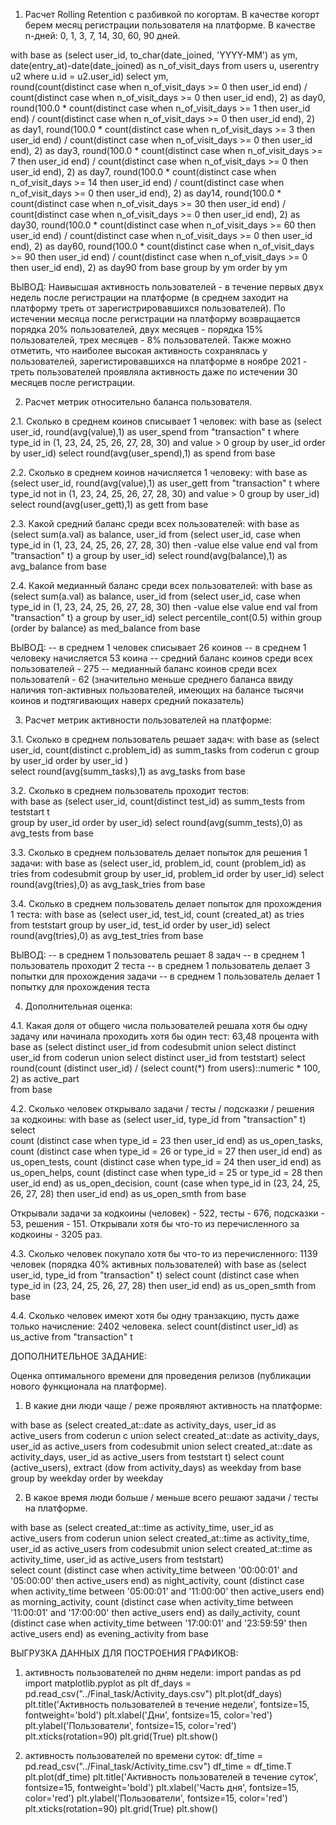 1. Расчет Rolling Retention с разбивкой по когортам. В качестве когорт берем месяц регистрации пользователя на платформе. 
В качестве n-дней: 0, 1, 3, 7, 14, 30, 60, 90 дней.

with base as 
	(select user_id, 
	   to_char(date_joined, 'YYYY-MM') as ym,
	   date(entry_at)-date(date_joined) as n_of_visit_days
  from users u, userentry u2 
  where u.id = u2.user_id)
select ym,		
	round(count(distinct case when n_of_visit_days >= 0 then user_id end) / count(distinct case when n_of_visit_days >= 0 then user_id end), 2) as day0,
	round(100.0 * count(distinct case when n_of_visit_days >= 1 then user_id end) / count(distinct case when n_of_visit_days >= 0 then user_id end), 2) as day1,
	round(100.0 * count(distinct case when n_of_visit_days >= 3 then user_id end) / count(distinct case when n_of_visit_days >= 0 then user_id end), 2) as day3,
	round(100.0 * count(distinct case when n_of_visit_days >= 7 then user_id end) / count(distinct case when n_of_visit_days >= 0 then user_id end), 2) as day7,
	round(100.0 * count(distinct case when n_of_visit_days >= 14 then user_id end) / count(distinct case when n_of_visit_days >= 0 then user_id end), 2) as day14,
	round(100.0 * count(distinct case when n_of_visit_days >= 30 then user_id end) / count(distinct case when n_of_visit_days >= 0 then user_id end), 2) as day30,
	round(100.0 * count(distinct case when n_of_visit_days >= 60 then user_id end) / count(distinct case when n_of_visit_days >= 0 then user_id end), 2) as day60,
	round(100.0 * count(distinct case when n_of_visit_days >= 90 then user_id end) / count(distinct case when n_of_visit_days >= 0 then user_id end), 2) as day90
from base
group by ym
order by ym

ВЫВОД: 
Наивысшая активность пользователей - в течение первых двух недель после регистрации на платформе (в среднем заходит на платформу треть от зарегистрировавшихся пользователей). 
По истечении месяца после регистрации на платформу возвращается порядка 20% пользователей, двух месяцев - порядка 15% пользователей, трех месяцев - 8% пользователей. 
Также можно отметить, что наиболее высокая активность сохранялась у пользователей, зарегистировавшихся на платформе в ноябре 2021 - треть пользователей проявляла активность даже по истечении 30 месяцев после регистрации.


2. Расчет метрик относительно баланса пользователя.

2.1. Сколько в среднем коинов списывает 1 человек:
with base as
	(select user_id, round(avg(value),1) as user_spend
	from "transaction" t 
	where type_id in (1, 23, 24, 25, 26, 27, 28, 30) and value > 0
	group by user_id
	order by user_id)
select round(avg(user_spend),1) as spend
from base

2.2. Сколько в среднем коинов начисляется 1 человеку:
with base as
	(select user_id, round(avg(value),1) as user_gett
	from "transaction" t 
	where type_id not in (1, 23, 24, 25, 26, 27, 28, 30) and value > 0
	group by user_id)
select round(avg(user_gett),1) as gett
from base

2.3. Какой средний баланс среди всех пользователей:
with base as	
	(select sum(a.val) as balance, user_id 
	from 
		(select user_id,
				case when type_id in (1, 23, 24, 25, 26, 27, 28, 30) then -value else value end val
				from "transaction" t) a
	   group by user_id)
select round(avg(balance),1) as avg_balance
from base

2.4. Какой медианный баланс среди всех пользователей:
with base as	
	(select sum(a.val) as balance, user_id 
	from 
		(select user_id,
				case when type_id in (1, 23, 24, 25, 26, 27, 28, 30) then -value else value end val
				from "transaction" t) a
	   group by user_id)
select percentile_cont(0.5) within group (order by balance) as med_balance
from base

ВЫВОД:
-- в среднем 1 человек списывает 26 коинов
-- в среднем 1 человеку начисляется 53 коина
-- средний баланс коинов среди всех пользователей - 275 
-- медианный баланс коинов среди всех пользователй - 62 (значительно меньше среднего баланса ввиду наличия топ-активных пользователей, имеющих на балансе тысячи коинов и подтягивающих наверх средний показатель)


3. Расчет метрик активности пользователей на платформе:

3.1. Сколько в среднем пользователь решает задач:
with base as
	(select user_id, count(distinct c.problem_id) as summ_tasks
		from coderun c 
		group by user_id
		order by user_id )	
select round(avg(summ_tasks),1) as avg_tasks
from base

3.2. Сколько в среднем пользователь проходит тестов:	
with base as
	(select user_id, count(distinct test_id) as summ_tests
	from teststart t   
	group by user_id
	order by user_id)
select round(avg(summ_tests),0) as avg_tests
from base
		
3.3. Сколько в среднем пользователь делает попыток для решения 1 задачи:
with base as 
	(select user_id, problem_id, count (problem_id) as tries
		from codesubmit 
		group by user_id, problem_id
		order by user_id)
select round(avg(tries),0) as avg_task_tries
from base
			
3.4. Сколько в среднем пользователь делает попыток для прохождения 1 теста:
with base as 
	(select user_id, test_id, count (created_at) as tries
		from teststart
		group by user_id, test_id
		order by user_id)
select round(avg(tries),0) as avg_test_tries
from base

ВЫВОД:
-- в среднем 1 пользователь решает 8 задач
-- в среднем 1 пользователь проходит 2 теста
-- в среднем 1 пользователь делает 3 попытки для прохождения задачи 
-- в среднем 1 пользователь делает 1 попытку для прохождения теста


4. Дополнительная оценка:

4.1. Какая доля от общего числа пользователей решала хотя бы одну задачу или начинала проходить хотя бы один тест: 63,48 процента
with base as 
		(select distinct user_id from codesubmit
		union
		select distinct user_id from coderun
		union
		select distinct user_id from teststart)
select round(count (distinct user_id) / (select count(*) from users)::numeric * 100, 2) as active_part   
from base	

4.2. Сколько человек открывало задачи / тесты / подсказки / решения за кодкоины:
with base as
	(select user_id, type_id
	from "transaction" t)
select  
count (distinct case when type_id = 23 then user_id end) as us_open_tasks,
count (distinct case when type_id = 26 or type_id = 27 then user_id end) as us_open_tests,
count (distinct case when type_id = 24 then user_id end) as us_open_helps,
count (distinct case when type_id = 25 or type_id = 28 then user_id end) as us_open_decision,
count (case when type_id in (23, 24, 25, 26, 27, 28) then user_id end) as us_open_smth
from base

Открывали задачи за кодкоины (человек) - 522, тесты - 676, подсказки - 53, решения - 151. Открывали хотя бы что-то из перечисленного за кодкоины - 3205 раз.
 
4.3. Сколько человек покупало хотя бы что-то из перечисленного: 1139 человек (порядка 40% активных пользователей)
with base as
	(select user_id, type_id
	from "transaction" t)
select 
count (distinct case when type_id in (23, 24, 25, 26, 27, 28) then user_id end) as us_open_smth
from base

4.4. Сколько человек имеют хотя бы одну транзакцию, пусть даже только начисление: 2402 человека.
select count(distinct user_id) as us_active
from "transaction" t


ДОПОЛНИТЕЛЬНОЕ ЗАДАНИЕ:

Оценка оптимального времени для проведения релизов (публикации нового функционала на платформе).

1. В какие дни люди чаще / реже проявляют активность на платформе:

with base 
as
	(select created_at::date as activity_days, user_id as active_users
	from coderun c
	union 
	select created_at::date as activity_days, user_id as active_users
	from codesubmit
	union 
	select created_at::date as activity_days, user_id as active_users
	from teststart t) 
select count (active_users), extract (dow from activity_days) as weekday
from base
group by weekday
order by weekday

2. В какое время люди больше / меньше всего решают задачи / тесты на платформе.

with base as 
	(select created_at::time as activity_time, user_id as active_users
	from coderun
	union
	select created_at::time as activity_time, user_id as active_users
	from codesubmit
	union 
	select created_at::time as activity_time, user_id as active_users
	from teststart)		
select 
count (distinct case when activity_time between '00:00:01' and '05:00:00' then active_users end) as night_activity,
count (distinct case when activity_time between '05:00:01' and '11:00:00' then active_users end) as morning_activity,
count (distinct case when activity_time between '11:00:01' and '17:00:00' then active_users end) as daily_activity,
count (distinct case when activity_time between '17:00:01' and '23:59:59' then active_users end) as evening_activity
from base

ВЫГРУЗКА ДАННЫХ ДЛЯ ПОСТРОЕНИЯ ГРАФИКОВ:

1) активность пользователей по дням недели:
import pandas as pd
import matplotlib.pyplot as plt
df_days = pd.read_csv("../Final_task/Activity_days.csv")
plt.plot(df_days)
plt.title('Активность пользователей в течение недели', fontsize=15, fontweight='bold')
plt.xlabel('Дни', fontsize=15, color='red')
plt.ylabel('Пользователи', fontsize=15, color='red')
plt.xticks(rotation=90)
plt.grid(True)
plt.show()

2) активность пользователей по времени суток:
df_time = pd.read_csv("../Final_task/Activity_time.csv")
df_time = df_time.T
plt.plot(df_time)
plt.title('Активность пользователей в течение cуток', fontsize=15, fontweight='bold')
plt.xlabel('Часть дня', fontsize=15, color='red')
plt.ylabel('Пользователи', fontsize=15, color='red')
plt.xticks(rotation=90)
plt.grid(True)
plt.show()
